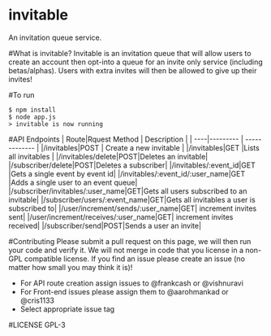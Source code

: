 invitable
=========
An invitation queue service.

#What is invitable?
Invitable is an invitation queue that will allow users to create an account then opt-into a queue for an invite only service (including betas/alphas).
Users with extra invites will then be allowed to give up their invites!  

#To run
```
$ npm install
$ node app.js
> invitable is now running
```
#API Endpoints
| Route|Rquest Method  | Description |
| ----|--------- | ------------- |
|/invitables|POST | Create a new invitable |
|/invitables|GET |Lists all invitables |
|/invitables/delete|POST|Deletes an invitable|
|/subscriber/delete|POST|Deletes a subscriber|
|/invitables/:event_id|GET |Gets a single event by event id|
|/invitables/:event_id/:user_name|GET |Adds a single user to an event queue|
|/subscriber/invitables/:user_name|GET|Gets all users subscribed to an invitable|
|/subscriber/users/:event_name|GET|Gets all invitables a user is subscribed to|
|/user/increment/sends/:user_name|GET| increment invites sent|
|/user/increment/receives/:user_name|GET| increment invites received|
|/subscriber/send|POST|Sends a user an invite|


#Contributing
Please submit a pull request on this page, we will then run your code and verify it.  We will not merge in code that you license in a non-GPL compatible license.
If you find an issue please create an issue (no matter how small you may think it is)!  
- For API route creation assign issues to @frankcash or @vishnuravi
- For Front-end issues please assign them to @aarohmankad or @cris1133
- Select appropriate issue tag

#LICENSE
GPL-3
